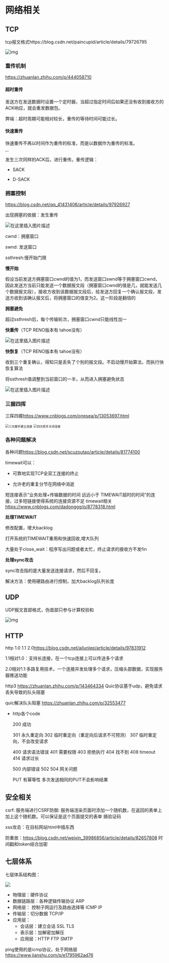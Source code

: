 # **网络相关**

## TCP

tcp报文格式https://blog.csdn.net/paincupid/article/details/79726795

![img](https://uploadfiles.nowcoder.com/compress/mw1000/images/20211213/3639882_1639387402651/71CE0BC5FB4BBBA2BD6B11ED67B35432)



### 重传机制

https://zhuanlan.zhihu.com/p/444058710

#### 超时重传

发送方在发送数据时设置一个定时器，当超过指定时间后如果还没有收到接收方的ACK响应，就会重发数据包。

弊端：超时周期可能相对较长，重传的等待时间可能过长。

#### 快速重传

快速重传不再以时间作为重传的标准，而是以数据作为重传的标准。

<img src="https://pic2.zhimg.com/80/v2-c3432af5fb6d64c79abbd5ca05dcfe89_1440w.jpg" alt="img" style="zoom: 25%;" />

发生三次同样的ACK后，进行重传。重传逻辑：

- SACK

  

- D-SACK

### 拥塞控制

<https://blog.csdn.net/qq_41431406/article/details/97926927>

出现拥塞的依据：发生重传

![在这里插入图片描述](https://img-blog.csdnimg.cn/20190731155254165.png?x-oss-process=image/watermark,type_ZmFuZ3poZW5naGVpdGk,shadow_10,text_aHR0cHM6Ly9ibG9nLmNzZG4ubmV0L3FxXzQxNDMxNDA2,size_16,color_FFFFFF,t_70)

cwnd：拥塞窗口

swnd: 发送窗口

ssthresh:慢开始门限

**慢开始** 

假设当前发送方拥塞窗口cwnd的值为1，而发送窗口swnd等于拥塞窗口cwnd，因此发送方当前只能发送一个数据报文段（拥塞窗口cwnd的值是几，就能发送几个数据报文段），接收方收到该数据报文段后，给发送方回复一个确认报文段，发送方收到该确认报文后，将拥塞窗口的值变为2。这一阶段是翻倍的

**拥塞避免**

超过ssthresh后，每个传输轮次，拥塞窗口cwnd只能线性加一

**快重传**（TCP RENO版本有 tahoe没有）



![在这里插入图片描述](https://img-blog.csdnimg.cn/20190731184314574.png?x-oss-process=image/watermark,type_ZmFuZ3poZW5naGVpdGk,shadow_10,text_aHR0cHM6Ly9ibG9nLmNzZG4ubmV0L3FxXzQxNDMxNDA2,size_16,color_FFFFFF,t_70)



 **快恢复**（TCP RENO版本有 tahoe没有）

收到三个重复确认，得知只是丢失了个别的报文段。不启动慢开始算法，而执行快恢复算法

将ssthresh值调整到当前窗口的一半，从而进入拥塞避免状态

![在这里插入图片描述](https://img-blog.csdnimg.cn/20190731184935595.png?x-oss-process=image/watermark,type_ZmFuZ3poZW5naGVpdGk,shadow_10,text_aHR0cHM6Ly9ibG9nLmNzZG4ubmV0L3FxXzQxNDMxNDA2,size_16,color_FFFFFF,t_70)

### 三握四挥

三挥四握<https://www.cnblogs.com/onesea/p/13053697.html>

<img src="https://cooffeeli-blog.oss-cn-beijing.aliyuncs.com/TCP/established.png" alt="三次握手建立连接" style="zoom:67%;" />



<img src="https://cooffeeli-blog.oss-cn-beijing.aliyuncs.com/TCP/close.png" alt="四次挥手关闭连接" style="zoom:67%;" />




### 各种问题解决

各种问题<https://blog.csdn.net/scuzoutao/article/details/81774100>

timewait可以：

* 可靠地实现TCP全双工连接的终止

* 允许老的重复分节在网络中消逝 

短连接表示“业务处理+传输数据的时间 远远小于 TIMEWAIT超时的时间”的连接，过多短链接使得系统的连接资源不足
timewait相关<https://www.cnblogs.com/dadonggg/p/8778318.html>

**处理TIMEWAIT**

修改配置，增大backlog

打开系统的TIMEWAIT重用和快速回收,增大队列

大量处于close_wait：程序写出问题或者太忙，终止请求的接收方不发fin

**处理sync攻击**

sync攻击指的是大量发送连接请求，然后不回复。

解决方法：使用硬路由进行控制，加大backlog队列长度

## UDP



UDP报文首部格式，伪首部只参与计算校验和

![img](https://images0.cnblogs.com/blog/153130/201307/31144013-d9a0f1873df5489a9b28b4df03ca93d2.png)

## HTTP

http 1.0 1.1 2.0<https://blog.csdn.net/ailunlee/article/details/97831912>

1.1相对1.0：支持长连接，在一个tcp连接上可以传送多个请求

2.0相对1.1:多路复用技术，一个连接并发处理多个请求，压缩头部数据，实现服务器推送功能

http3 <https://zhuanlan.zhihu.com/p/143464334> Quic协议基于udp，避免请求丢失导致的队头阻塞

quic解决队头阻塞 <https://zhuanlan.zhihu.com/p/32553477>



* http各个code

  200 成功

  301 永久重定向 302 临时重定向（重定向后请求不可预测） 307 临时重定向，不会改变请求

  400 请求语法错误 401 需要权限 403 拒绝执行 404 找不到 408 timeout 414 请求过长

  500 内部错误 502 504 网关问题

  PUT 有幂等性 多次发送相同的PUT不会影响结果



## 安全相关

csrf:
服务端进行CSRF防御: 服务端渲染页面时添加一个随机数，在返回的表单上加上这个随机数。可以保证是这个页面提交的表单
搞验证码

xss攻击：在目标网站html中插东西

防重放：<https://blog.csdn.net/weixin_39986856/article/details/82657808> 时间戳和token结合加密 

## 七层体系

七层体系结构图：



![](file://C:\Users\Linbc\Desktop\CS\JavaGuide-master\docs\network\images\%E4%B8%83%E5%B1%82%E4%BD%93%E7%B3%BB%E7%BB%93%E6%9E%84%E5%9B%BE.png?lastModify=1653319433)



- 物理层：硬件协议
- 数据链路层：各种逻辑传输协议 ARP
- 网络层： 控制子网运行及路由选择等 ICMP IP
- 传输层：切分数据 TCP/IP
- 应用层： 
  - 会话层：建立会话 SSL TLS
  - 表示层：加解密加解压
  - 应用层：HTTP FTP SMTP




 ping使用的是icmp协议，处于网络层 <https://www.jianshu.com/p/e1795962ad76>
